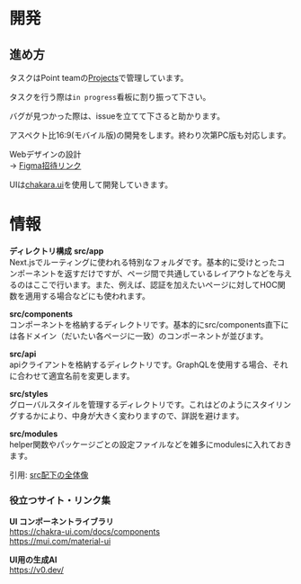 # 開発
## 進め方
タスクはPoint teamの[Projects](https://github.com/orgs/42association/projects/10/views/1)で管理しています。

タスクを行う際は`in progress`看板に割り振って下さい。

バグが見つかった際は、issueを立てて下さると助かります。

アスペクト比16:9(モバイル版)の開発をします。終わり次第PC版も対応します。

Webデザインの設計<br>
-> [Figma招待リンク](https://www.figma.com/file/NrnIhw7whHrAlk8jFZksNj/42association?type=design&node-id=117%3A163&mode=design&t=XTVGXVBnsc9gW2DA-1)

UIは[chakara.ui](https://chakra-ui.com/docs/components)を使用して開発していきます。

# 情報

**ディレクトリ構成**
**src/app**<br/>
Next.jsでルーティングに使われる特別なフォルダです。基本的に受けとったコンポーネントを返すだけですが、ページ間で共通しているレイアウトなどを与えるのはここで行います。また、例えば、認証を加えたいページに対してHOC関数を適用する場合などにも使われます。

**src/components**<br/>
コンポーネントを格納するディレクトリです。基本的にsrc/components直下には各ドメイン（だいたい各ページに一致）のコンポーネントが並びます。

**src/api**<br/>
apiクライアントを格納するディレクトリです。GraphQLを使用する場合、それに合わせて適宜名前を変更します。

**src/styles**<br/>
グローバルスタイルを管理するディレクトリです。これはどのようにスタイリングするかにより、中身が大きく変わりますので、詳説を避けます。

**src/modules**<br/>
helper関数やパッケージごとの設定ファイルなどを雑多にmodulesに入れておきます。


引用: [src配下の全体像](https://zenn.dev/mutex_inc/articles/beca85dd7fdcae)

### 役立つサイト・リンク集

**UI コンポーネントライブラリ**<br>
https://chakra-ui.com/docs/components <br>
https://mui.com/material-ui  <br>

**UI用の生成AI**  <br>
https://v0.dev/  <br>

